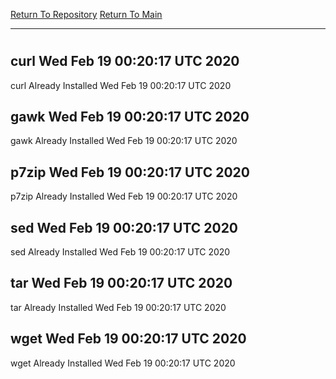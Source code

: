 [Return To Repository](https://github.com/deathbybandaid/piholeparser/)
[Return To Main](https://github.com/deathbybandaid/piholeparser/blob/master/RecentRunLogs/Mainlog.md)
____________________________________
# 
## curl Wed Feb 19 00:20:17 UTC 2020
curl Already Installed Wed Feb 19 00:20:17 UTC 2020
## gawk Wed Feb 19 00:20:17 UTC 2020
gawk Already Installed Wed Feb 19 00:20:17 UTC 2020
## p7zip Wed Feb 19 00:20:17 UTC 2020
p7zip Already Installed Wed Feb 19 00:20:17 UTC 2020
## sed Wed Feb 19 00:20:17 UTC 2020
sed Already Installed Wed Feb 19 00:20:17 UTC 2020
## tar Wed Feb 19 00:20:17 UTC 2020
tar Already Installed Wed Feb 19 00:20:17 UTC 2020
## wget Wed Feb 19 00:20:17 UTC 2020
wget Already Installed Wed Feb 19 00:20:17 UTC 2020
